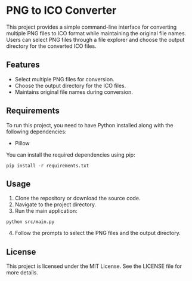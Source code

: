 # PNG to ICO Converter

This project provides a simple command-line interface for converting multiple PNG files to ICO format while maintaining the original file names. Users can select PNG files through a file explorer and choose the output directory for the converted ICO files.

## Features

- Select multiple PNG files for conversion.
- Choose the output directory for the ICO files.
- Maintains original file names during conversion.

## Requirements

To run this project, you need to have Python installed along with the following dependencies:

- Pillow

You can install the required dependencies using pip:

```
pip install -r requirements.txt
```

## Usage

1. Clone the repository or download the source code.
2. Navigate to the project directory.
3. Run the main application:

```
python src/main.py
```

4. Follow the prompts to select the PNG files and the output directory.

## License

This project is licensed under the MIT License. See the LICENSE file for more details.